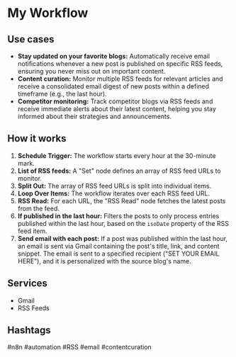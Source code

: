# My Workflow

## Use cases

- **Stay updated on your favorite blogs:** Automatically receive email notifications whenever a new post is published on specific RSS feeds, ensuring you never miss out on important content.
- **Content curation:** Monitor multiple RSS feeds for relevant articles and receive a consolidated email digest of new posts within a defined timeframe (e.g., the last hour).
- **Competitor monitoring:** Track competitor blogs via RSS feeds and receive immediate alerts about their latest content, helping you stay informed about their strategies and announcements.

## How it works

1.  **Schedule Trigger:** The workflow starts every hour at the 30-minute mark.
2.  **List of RSS feeds:** A "Set" node defines an array of RSS feed URLs to monitor.
3.  **Split Out:** The array of RSS feed URLs is split into individual items.
4.  **Loop Over Items:** The workflow iterates over each RSS feed URL.
5.  **RSS Read:** For each URL, the "RSS Read" node fetches the latest posts from the feed.
6.  **If published in the last hour:** Filters the posts to only process entries published within the last hour, based on the `isoDate` property of the RSS feed item.
7.  **Send email with each post:** If a post was published within the last hour, an email is sent via Gmail containing the post's title, link, and content snippet. The email is sent to a specified recipient ("SET YOUR EMAIL HERE"), and it is personalized with the source blog's name.

## Services

-   Gmail
-   RSS Feeds

## Hashtags

#n8n #automation #RSS #email #contentcuration
